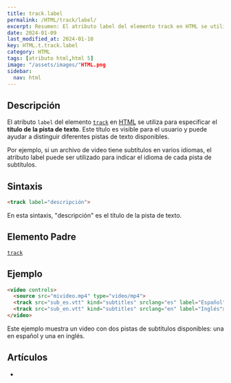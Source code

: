 ```yaml
---
title: track.label
permalink: /HTML/track/label/
excerpt: Resumen: El atributo label del elemento track en HTML se utiliza para especificar el título de la pista de texto. Ayuda a distinguir diferentes pistas de subtítulos en un video.
date: 2024-01-09
last_modified_at: 2024-01-10
key: HTML.t.track.label
category: HTML
tags: [atributo html,html 5]
image: "/assets/images/"HTML.png
sidebar:
  nav: html
---
```


## Descripción


El atributo `label` del elemento [`track`](https://www.w3api.com/HTML/track/) en [HTML](https://www.manualweb.net/html/) se utiliza para especificar el **título de la pista de texto**. Este título es visible para el usuario y puede ayudar a distinguir diferentes pistas de texto disponibles.


Por ejemplo, si un archivo de video tiene subtítulos en varios idiomas, el atributo label puede ser utilizado para indicar el idioma de cada pista de subtítulos.


## Sintaxis


```html
<track label="descripción">
```


En esta sintaxis, "descripción" es el título de la pista de texto.


## Elemento Padre


[`track`](https://www.w3api.com/HTML/track/)


## Ejemplo


```html
<video controls>
  <source src="mivideo.mp4" type="video/mp4">
  <track src="sub_es.vtt" kind="subtitles" srclang="es" label="Español">
  <track src="sub_en.vtt" kind="subtitles" srclang="en" label="Inglés">
</video>

```


Este ejemplo muestra un video con dos pistas de subtítulos disponibles: una en español y una en inglés.


## Artículos

- 
